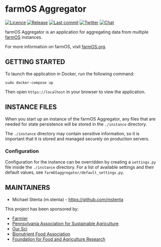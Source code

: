 # farmOS Aggregator

[![Licence](https://img.shields.io/badge/Licence-GPL%203.0-blue.svg)](https://opensource.org/licenses/GPL-3.0/)
[![Release](https://img.shields.io/github/release/farmOS/farmOS-aggregator.svg?style=flat)](https://github.com/farmOS/farmOS-aggregator/releases)
[![Last commit](https://img.shields.io/github/last-commit/farmOS/farmOS-aggregator.svg?style=flat)](https://github.com/farmOS/farmOS-aggregator/commits)
[![Twitter](https://img.shields.io/twitter/follow/farmOSorg.svg?label=%40farmOSorg&style=flat)](https://twitter.com/farmOSorg)
[![Chat](https://img.shields.io/matrix/farmOS:matrix.org.svg)](https://riot.im/app/#/room/#farmOS:matrix.org)

farmOS Aggregator is an application for aggregating data from multiple
[farmOS](https://farmOS.org) instances.

For more information on farmOS, visit [farmOS.org](https://farmOS.org).

## GETTING STARTED

To launch the application in Docker, run the following command:

    sudo docker-compose up

Then open `https://localhost` in your browser to view the application.

## INSTANCE FILES

When you start up an instance of the farmOS Aggregator, any files that are
needed for state persistence will be stored in the `./instance` directory.

The `./instance` directory may contain sensitive information, so it is
important that it is stored and managed securely on production servers.

### Configuration

Configuration for the instance can be overridden by creating a `settings.py`
file inside the `./instance` directory. For a list of available settings and
their default values, see `farmOSaggregator/default_settings.py`.

## MAINTAINERS

 * Michael Stenta (m.stenta) - https://github.com/mstenta

This project has been sponsored by:

 * [Farmier](https://farmier.com)
 * [Pennsylvania Association for Sustainable Agriculture](https://pasafarming.org)
 * [Our Sci](http://our-sci.net)
 * [Bionutrient Food Association](https://bionutrient.org)
 * [Foundation for Food and Agriculture Research](https://foundationfar.org/)

